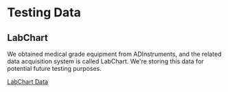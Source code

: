 # Testing Data

## LabChart

We obtained medical grade equipment from ADInstruments, and the related data acquisition system is called LabChart. We're storing this data for potential future testing purposes. 

[LabChart Data](labchart)